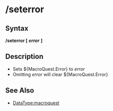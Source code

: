 # /seterror

## Syntax

**/seterror \[** _**error**_ **\]**

## Description

* Sets ${MacroQuest.Error} to _error_
* Omitting _error_ will clear ${MacroQuest.Error}

## See Also

* [DataType:macroquest](../../data-types-and-top-level-objects/data-types/datatype-macroquest.md)

